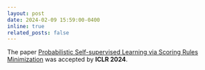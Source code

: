 ```yaml
---
layout: post
date: 2024-02-09 15:59:00-0400
inline: true
related_posts: false
---
```

The paper [Probabilistic Self-supervised Learning via Scoring Rules Minimization](https://openreview.net/forum?id=skcTCdJz0f) was accepted by 
**ICLR 2024**.